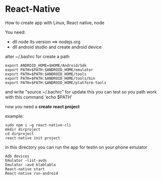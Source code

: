 # React-Native
How to create app with Linux, React native, node

You need:
- dll node lts version ==> nodejs.org
- dll android studio and create android device

alter ~/.bashrc for create a path
```
export ANDROID_HOME=$HOME/Android/Sdk
export PATH=$PATH:$ANDROID_HOME/emulator
export PATH=$PATH:$ANDROID_HOME/tools
export PATH=$PATH:$ANDROID_HOME/tools/bin
export PATH=$PATH:$ANDROID_HOME/platform-tools
```
and write "source ~/.bachrc" for update this
you can test so you path work with this command 'echo $PATH'

now you need a **create react project** 

example:
```
sudo npm i –g react-native-cli 
mkdir dirproject
cd dirproject
react-native init project 
```
in this directory you can run the app for testin on your phone emulator
```
Adb devices 
Emulator –list-avds 
Emulator –avd blablabla 
React-native start 
React-native run-android 
```

